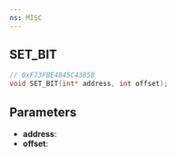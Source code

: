 ```yaml
---
ns: MISC
---
```

## SET_BIT

```c
// 0xF73FBE4845C43B5B
void SET_BIT(int* address, int offset);
```

## Parameters
* **address**:
* **offset**:
